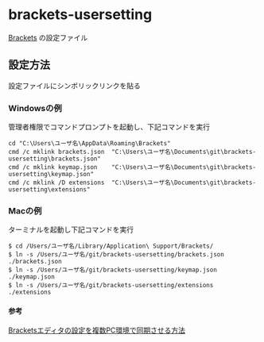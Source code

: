 # brackets-usersetting

[Brackets](http://brackets.io/) の設定ファイル

## 設定方法

設定ファイルにシンボリックリンクを貼る

### Windowsの例

管理者権限でコマンドプロンプトを起動し、下記コマンドを実行

```
cd "C:\Users\ユーザ名\AppData\Roaming\Brackets"
cmd /c mklink brackets.json  "C:\Users\ユーザ名\Documents\git\brackets-usersetting\brackets.json" 
cmd /c mklink keymap.json    "C:\Users\ユーザ名\Documents\git\brackets-usersetting\keymap.json" 
cmd /c mklink /D extensions  "C:\Users\ユーザ名\Documents\git\brackets-usersetting\extensions" 
```

### Macの例

ターミナルを起動し下記コマンドを実行

```
$ cd /Users/ユーザ名/Library/Application\ Support/Brackets/
$ ln -s /Users/ユーザ名/git/brackets-usersetting/brackets.json ./brackets.json
$ ln -s /Users/ユーザ名/git/brackets-usersetting/keymap.json ./keymap.json
$ ln -s /Users/ユーザ名/git/brackets-usersetting/extensions ./extensions
```

#### 参考

[Bracketsエディタの設定を複数PC環境で同期させる方法](http://nelog.jp/sync-brackets-settings)
